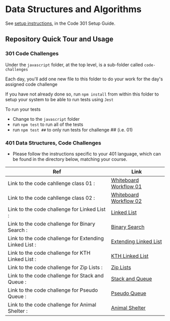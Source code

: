 # Data Structures and Algorithms

See [setup instructions](https://codefellows.github.io/setup-guide/code-301/3-code-challenges), in the Code 301 Setup Guide.

## Repository Quick Tour and Usage

### 301 Code Challenges

Under the `javascript` folder, at the top level, is a sub-folder called `code-challenges`

Each day, you'll add one new file to this folder to do your work for the day's assigned code challenge

If you have not already done so, run `npm install` from within this folder to setup your system to be able to run tests using `Jest`

To run your tests

- Change to the `javascript` folder
- run `npm test` to run all of the tests
- run `npm test ##` to only run tests for challenge ## (i.e. 01)

### 401 Data Structures, Code Challenges

- Please follow the instructions specific to your 401 language, which can be found in the directory below, matching your course.

| Ref                                                    | Link                                                                                           |
| ------------------------------------------------------ | ---------------------------------------------------------------------------------------------- |
| Link to the code cahllenge class 01 :                  | [Whiteboard Workflow 01](./javascript/code_challenge_class01.md)                               |
| Link to the code cahllenge class 02 :                  | [Whiteboard Workflow 02](./javascript/code-challenge02/code-challenge-class02.md)              |
| Link to the code challenge for Linked List :           | [Linked List](./javascript/code-challenge-linked-list/code-challenge-linked-list.md)           |
| Link to the code challenge for Binary Search :         | [Binary Search](./javascript/code-challenge03/code-challenge03.md)                             |
| Link to the code challenge for Extending Linked List : | [Extending Linked List](./javascript/code-challenge-linked-list/code-challenge-linked-list.md) |
| Link to the code challenge for KTH Linked List :       | [KTH Linked List](./javascript/code-challenge-linked-list/code-challenge-linked-list.md)       |
| Link to the code challenge for Zip Lists :             | [Zip Lists](./javascript/code-challenge-linked-list/code-challenge-linked-list.md)             |
| Link to the code challenge for Stack and Queue :       | [Stack and Queue](./javascript/code-challenge-stack-and-queue/stack-and-queue.md)              |
| Link to the code challenge for Pseudo Queue :          | [Pseudo Queue](./javascript/code-challenge-stack-queue-pseudo/stack-queue-pseudo.md)           |
| Link to the code challenge for Animal Shelter :        | [Animal Shelter](./javascript/code-challenge-animal/animal.md)                                 |

